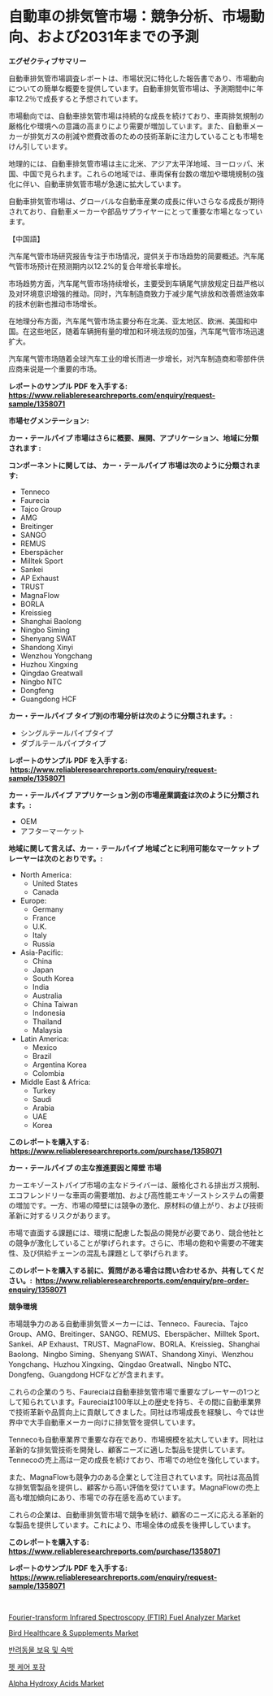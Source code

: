 <p><h1>自動車の排気管市場：競争分析、市場動向、および2031年までの予測</h1></p><p><strong>エグゼクティブサマリー</strong></p>
<p><p>自動車排気管市場調査レポートは、市場状況に特化した報告書であり、市場動向についての簡単な概要を提供しています。自動車排気管市場は、予測期間中に年率12.2％で成長すると予想されています。</p><p>市場動向では、自動車排気管市場は持続的な成長を続けており、車両排気規制の厳格化や環境への意識の高まりにより需要が増加しています。また、自動車メーカーが排気ガスの削減や燃費改善のための技術革新に注力していることも市場をけん引しています。</p><p>地理的には、自動車排気管市場は主に北米、アジア太平洋地域、ヨーロッパ、米国、中国で見られます。これらの地域では、車両保有台数の増加や環境規制の強化に伴い、自動車排気管市場が急速に拡大しています。</p><p>自動車排気管市場は、グローバルな自動車産業の成長に伴いさらなる成長が期待されており、自動車メーカーや部品サプライヤーにとって重要な市場となっています。</p><p>【中国語】</p><p>汽车尾气管市场研究报告专注于市场情况，提供关于市场趋势的简要概述。汽车尾气管市场预计在预测期内以12.2%的复合年增长率增长。</p><p>市场趋势方面，汽车尾气管市场持续增长，主要受到车辆尾气排放规定日益严格以及对环境意识增强的推动。同时，汽车制造商致力于减少尾气排放和改善燃油效率的技术创新也推动市场增长。</p><p>在地理分布方面，汽车尾气管市场主要分布在北美、亚太地区、欧洲、美国和中国。在这些地区，随着车辆拥有量的增加和环境法规的加强，汽车尾气管市场迅速扩大。</p><p>汽车尾气管市场随着全球汽车工业的增长而进一步增长，对汽车制造商和零部件供应商来说是一个重要的市场。</p></p>
<p><strong>レポートのサンプル PDF を入手する: <a href="https://www.reliableresearchreports.com/enquiry/request-sample/1358071">https://www.reliableresearchreports.com/enquiry/request-sample/1358071</a></strong></p>
<p><strong>市場セグメンテーション:</strong></p>
<p><strong> カー・テールパイプ 市場はさらに概要、展開、アプリケーション、地域に分類されます :</strong></p>
<p><strong>コンポーネントに関しては、 カー・テールパイプ 市場は次のように分類されます: &nbsp;</strong></p>
<p><ul><li>Tenneco</li><li>Faurecia</li><li>Tajco Group</li><li>AMG</li><li>Breitinger</li><li>SANGO</li><li>REMUS</li><li>Eberspächer</li><li>Milltek Sport</li><li>Sankei</li><li>AP Exhaust</li><li>TRUST</li><li>MagnaFlow</li><li>BORLA</li><li>Kreissieg</li><li>Shanghai Baolong</li><li>Ningbo Siming</li><li>Shenyang SWAT</li><li>Shandong Xinyi</li><li>Wenzhou Yongchang</li><li>Huzhou Xingxing</li><li>Qingdao Greatwall</li><li>Ningbo NTC</li><li>Dongfeng</li><li>Guangdong HCF</li></ul></p>
<p><strong> カー・テールパイプ タイプ別の市場分析は次のように分類されます。:</strong></p>
<p><ul><li>シングルテールパイプタイプ</li><li>ダブルテールパイプタイプ</li></ul></p>
<p><strong>レポートのサンプル PDF を入手する: &nbsp;<a href="https://www.reliableresearchreports.com/enquiry/request-sample/1358071">https://www.reliableresearchreports.com/enquiry/request-sample/1358071</a></strong></p>
<p><strong> カー・テールパイプ アプリケーション別の市場産業調査は次のように分類されます。:</strong></p>
<p><ul><li>OEM</li><li>アフターマーケット</li></ul></p>
<p><strong>地域に関して言えば、カー・テールパイプ 地域ごとに利用可能なマーケットプレーヤーは次のとおりです。:</strong></p>
<p><ul>
    <li>
        North America:
        <ul>
            <li>United States</li>
            <li>Canada</li>
        </ul>
    </li>
    <li>
        Europe:
        <ul>
            <li>Germany</li>
            <li>France</li>
            <li>U.K.</li>
            <li>Italy</li>
            <li>Russia</li>
        </ul>
    </li>
    <li>
        Asia-Pacific:
        <ul>
            <li>China</li>
            <li>Japan</li>
            <li>South Korea</li>
            <li>India</li>
            <li>Australia</li>
            <li>China Taiwan</li>
            <li>Indonesia</li>
            <li>Thailand</li>
            <li>Malaysia</li>
        </ul>
    </li>
    <li>
        Latin America:
        <ul>
            <li>Mexico</li>
            <li>Brazil</li>
            <li>Argentina Korea</li>
            <li>Colombia</li>
        </ul>
    </li>
    <li>
        Middle East & Africa:
        <ul>
            <li>Turkey</li>
            <li>Saudi</li>
            <li>Arabia</li>
            <li>UAE</li>
            <li>Korea</li>
        </ul>
    </li>
    </ul></p>
<p><strong>このレポートを購入する: &nbsp;<a href="https://www.reliableresearchreports.com/purchase/1358071">https://www.reliableresearchreports.com/purchase/1358071</a></strong></p>
<p><strong>カー・テールパイプ の主な推進要因と障壁 市場</strong></p>
<p><p>カーエキゾーストパイプ市場の主なドライバーは、厳格化される排出ガス規制、エコフレンドリーな車両の需要増加、および高性能エキゾーストシステムの需要の増加です。一方、市場の障壁には競争の激化、原材料の値上がり、および技術革新に対するリスクがあります。</p><p>市場で直面する課題には、環境に配慮した製品の開発が必要であり、競合他社との競争が激化していることが挙げられます。さらに、市場の飽和や需要の不確実性、及び供給チェーンの混乱も課題として挙げられます。</p></p>
<p><strong>このレポートを購入する前に、質問がある場合は問い合わせるか、共有してください。:&nbsp; <a href="https://www.reliableresearchreports.com/enquiry/pre-order-enquiry/1358071">https://www.reliableresearchreports.com/enquiry/pre-order-enquiry/1358071</a></strong></p>
<p><strong>競争環境</strong></p>
<p><p>市場競争力のある自動車排気管メーカーには、Tenneco、Faurecia、Tajco Group、AMG、Breitinger、SANGO、REMUS、Eberspächer、Milltek Sport、Sankei、AP Exhaust、TRUST、MagnaFlow、BORLA、Kreissieg、Shanghai Baolong、Ningbo Siming、Shenyang SWAT、Shandong Xinyi、Wenzhou Yongchang、Huzhou Xingxing、Qingdao Greatwall、Ningbo NTC、Dongfeng、Guangdong HCFなどが含まれます。</p><p>これらの企業のうち、Faureciaは自動車排気管市場で重要なプレーヤーの1つとして知られています。Faureciaは100年以上の歴史を持ち、その間に自動車業界で技術革新や品質向上に貢献してきました。同社は市場成長を経験し、今では世界中で大手自動車メーカー向けに排気管を提供しています。</p><p>Tennecoも自動車業界で重要な存在であり、市場規模を拡大しています。同社は革新的な排気管技術を開発し、顧客ニーズに適した製品を提供しています。Tennecoの売上高は一定の成長を続けており、市場での地位を強化しています。</p><p>また、MagnaFlowも競争力のある企業として注目されています。同社は高品質な排気管製品を提供し、顧客から高い評価を受けています。MagnaFlowの売上高も増加傾向にあり、市場での存在感を高めています。</p><p>これらの企業は、自動車排気管市場で競争を続け、顧客のニーズに応える革新的な製品を提供しています。これにより、市場全体の成長を後押ししています。</p></p>
<p><strong>このレポートを購入する: &nbsp; <a href="https://www.reliableresearchreports.com/purchase/1358071">https://www.reliableresearchreports.com/purchase/1358071</a></strong></p>
<p><strong>レポートのサンプル PDF を入手する: &nbsp;<a href="https://www.reliableresearchreports.com/enquiry/request-sample/1358071">https://www.reliableresearchreports.com/enquiry/request-sample/1358071</a></strong><strong></strong></p>
<p>&nbsp;</p>
<p><p><a href="https://issuu.com/reportprime-2/docs/fourier-transform-infrared-spectroscopy-ftir-fuel-">Fourier-transform Infrared Spectroscopy (FTIR) Fuel Analyzer Market</a></p><p><a href="https://issuu.com/reportprime-2/docs/bird-healthcare-supplements-market-size-2030.pptx">Bird Healthcare & Supplements Market</a></p><p><a href="https://github.com/vsnao330707/Market-Research-Report-List-1/blob/main/9064394192761.md">반려동물 보육 및 숙박</a></p><p><a href="https://github.com/laholand/Market-Research-Report-List-2/blob/main/5638052192760.md">펫 케어 포장</a></p><p><a href="https://github.com/vimar16th/Market-Research-Report-List-3/blob/main/alpha-hydroxy-acids-market.md">Alpha Hydroxy Acids Market</a></p></p>